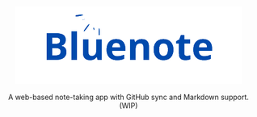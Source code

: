 <p align="center">
  <img src="./assets/logo.png">
</p>



<p align="center">A web-based note-taking app with GitHub sync and Markdown support. (WIP)</p>

